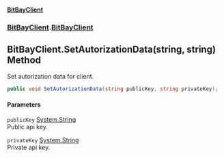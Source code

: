 #### [BitBayClient](./index.md 'index')
### [BitBayClient](./BitBayClient.md 'BitBayClient').[BitBayClient](./BitBayClient-BitBayClient.md 'BitBayClient.BitBayClient')
## BitBayClient.SetAutorizationData(string, string) Method
Set autorization data for client.  
```csharp
public void SetAutorizationData(string publicKey, string privateKey);
```
#### Parameters
<a name='BitBayClient-BitBayClient-SetAutorizationData(string_string)-publicKey'></a>
`publicKey` [System.String](https://docs.microsoft.com/en-us/dotnet/api/System.String 'System.String')  
Public api key.  
  
<a name='BitBayClient-BitBayClient-SetAutorizationData(string_string)-privateKey'></a>
`privateKey` [System.String](https://docs.microsoft.com/en-us/dotnet/api/System.String 'System.String')  
Private api key.  
  
